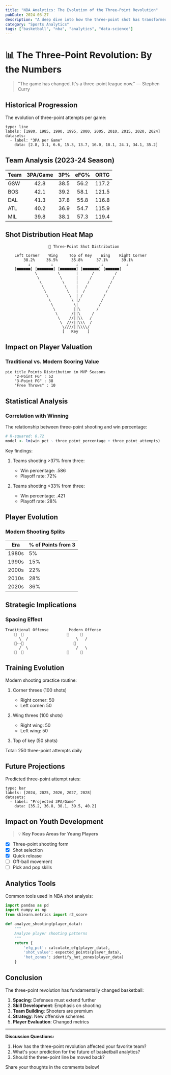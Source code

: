 ```yaml
---
title: "NBA Analytics: The Evolution of the Three-Point Revolution"
pubDate: 2024-03-27
description: "A deep dive into how the three-point shot has transformed basketball, backed by data analysis and visualizations."
category: "Sports Analytics"
tags: ["basketball", "nba", "analytics", "data-science"]
---
```


# 📊 The Three-Point Revolution: By the Numbers

> "The game has changed. It's a three-point league now." — Stephen Curry

## Historical Progression

The evolution of three-point attempts per game:

```chart
type: line
labels: [1980, 1985, 1990, 1995, 2000, 2005, 2010, 2015, 2020, 2024]
datasets:
  - label: "3PA per Game"
    data: [2.8, 3.1, 6.6, 15.3, 13.7, 16.0, 18.1, 24.1, 34.1, 35.2]
```

## Team Analysis (2023-24 Season)

| Team | 3PA/Game | 3P% | eFG% | ORTG |
|:-----|:--------:|:---:|:----:|:----:|
| GSW  | 42.8 | 38.5 | 56.2 | 117.2 |
| BOS  | 42.1 | 39.2 | 58.1 | 121.5 |
| DAL  | 41.3 | 37.8 | 55.8 | 116.8 |
| ATL  | 40.2 | 36.9 | 54.7 | 115.9 |
| MIL  | 39.8 | 38.1 | 57.3 | 119.4 |

## Shot Distribution Heat Map

```ascii
                   🏀 Three-Point Shot Distribution
    
    Left Corner    Wing     Top of Key    Wing    Right Corner
        38.2%     36.5%      35.8%      37.1%      39.1%
          ↓         ↓          ↓          ↓          ↓
    [■■■■■■] [■■■■■■■] [■■■■■■■] [■■■■■■■] [■■■■■■]
             \         \       |      /         /
              \         \      |     /         /
               \         \     |    /         /
                \         \    |   /         /
                 \         \   |  /         /
                  \         \  | /         /
                   \         \ |/         /
                    \         \|         /
                     \        ||\       /
                      \      /||\     /
                       \    //||\\   /
                        \  ///||\\\  /
                         \////||\\\\/ 
                         [   Key    ]
```

## Impact on Player Valuation

### Traditional vs. Modern Scoring Value

```mermaid
pie title Points Distribution in MVP Seasons
    "2-Point FG" : 52
    "3-Point FG" : 38
    "Free Throws" : 10
```

## Statistical Analysis

### Correlation with Winning

The relationship between three-point shooting and win percentage:

```R
# R-squared: 0.72
model <- lm(win_pct ~ three_point_percentage + three_point_attempts)
```

Key findings:
1. Teams shooting >37% from three: 
   * Win percentage: .586
   * Playoff rate: 72%

2. Teams shooting <33% from three:
   * Win percentage: .421
   * Playoff rate: 28%

## Player Evolution

### Modern Shooting Splits

| Era | % of Points from 3 |
|-----|-------------------|
| 1980s| 5% |
| 1990s| 15% |
| 2000s| 22% |
| 2010s| 28% |
| 2020s| 36% |

## Strategic Implications

### Spacing Effect

```ascii
Traditional Offense         Modern Offense
    🏀  🏀                   🏀     🏀
      \  /                     \   /
    🏀--🏀                      🏀
      /  \                     /   \
    🏀  🏀                   🏀     🏀
```

## Training Evolution

Modern shooting practice routine:

1. Corner threes (100 shots)
   * Right corner: 50
   * Left corner: 50

2. Wing threes (100 shots)
   * Right wing: 50
   * Left wing: 50

3. Top of key (50 shots)

Total: 250 three-point attempts daily

## Future Projections

Predicted three-point attempt rates:

```chart
type: bar
labels: [2024, 2025, 2026, 2027, 2028]
datasets:
  - label: "Projected 3PA/Game"
    data: [35.2, 36.8, 38.1, 39.5, 40.2]
```

## Impact on Youth Development

> 💡 **Key Focus Areas for Young Players**

- [x] Three-point shooting form
- [x] Shot selection
- [x] Quick release
- [ ] Off-ball movement
- [ ] Pick and pop skills

## Analytics Tools

Common tools used in NBA shot analysis:

```python
import pandas as pd
import numpy as np
from sklearn.metrics import r2_score

def analyze_shooting(player_data):
    """
    Analyze player shooting patterns
    """
    return {
        'efg_pct': calculate_efg(player_data),
        'shot_value': expected_points(player_data),
        'hot_zones': identify_hot_zones(player_data)
    }
```

## Conclusion

The three-point revolution has fundamentally changed basketball:

1. **Spacing**: Defenses must extend further
2. **Skill Development**: Emphasis on shooting
3. **Team Building**: Shooters are premium
4. **Strategy**: New offensive schemes
5. **Player Evaluation**: Changed metrics

***

**Discussion Questions:**

1. How has the three-point revolution affected your favorite team?
2. What's your prediction for the future of basketball analytics?
3. Should the three-point line be moved back?

Share your thoughts in the comments below! 